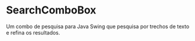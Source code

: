 # SearchComboBox

Um combo de pesquisa para Java Swing que pesquisa por trechos de texto e refina os resultados.
